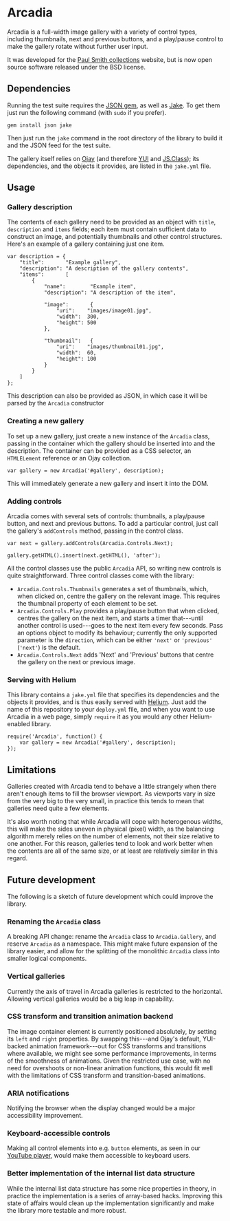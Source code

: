Arcadia
=======

Arcadia is a full-width image gallery with a variety of control types,
including thumbnails, next and previous buttons, and a play/pause control to
make the gallery rotate without further user input.

It was developed for the [Paul Smith collections][ps] website, but is now open
source software released under the BSD license.


Dependencies
------------

Running the test suite requires the [JSON gem][json], as well as [Jake][jake].
To get them just run the following command (with `sudo` if you prefer).

    gem install json jake

Then just run the `jake` command in the root directory of the library to build
it and the JSON feed for the test suite.

The gallery itself relies on [Ojay][ojay] (and therefore [YUI][yui] and
[JS.Class][jsclass]); its dependencies, and the objects it provides, are listed
in the `jake.yml` file.


Usage
-----

### Gallery description

The contents of each gallery need to be provided as an object with `title`,
`description` and `items` fields; each item must contain sufficient data to
construct an image, and potentially thumbnails and other control structures.
Here's an example of a gallery containing just one item.

    var description = {
        "title":       "Example gallery",
        "description": "A description of the gallery contents",
        "items":       [
            {
                "name":        "Example item",
                "description": "A description of the item",
                
                "image":       {
                    "uri":    "images/image01.jpg",
                    "width":  300,
                    "height": 500
                },
                
                "thumbnail":   {
                    "uri":    "images/thumbnail01.jpg",
                    "width":  60,
                    "height": 100
                }
            }
        ]
    };

This description can also be provided as JSON, in which case it will be parsed
by the `Arcadia` constructor

### Creating a new gallery

To set up a new gallery, just create a new instance of the `Arcadia` class,
passing in the container which the gallery should be inserted into and the
description. The container can be provided as a CSS selector, an `HTMLELement`
reference or an Ojay collection.

    var gallery = new Arcadia('#gallery', description);

This will immediately generate a new gallery and insert it into the DOM.

### Adding controls

Arcadia comes with several sets of controls: thumbnails, a play/pause button,
and next and previous buttons. To add a particular control, just call the
gallery's `addControls` method, passing in the control class.

    var next = gallery.addControls(Arcadia.Controls.Next);
    
    gallery.getHTML().insert(next.getHTML(), 'after');

All the control classes use the public `Arcadia` API, so writing new controls
is quite straightforward. Three control classes come with the library:

* `Arcadia.Controls.Thumbnails` generates a set of thumbnails, which, when
  clicked on, centre the gallery on the relevant image. This requires the
  thumbnail property of each element to be set.
* `Arcadia.Controls.Play` provides a play/pause button that when clicked,
  centres the gallery on the next item, and starts a timer that---until another
  control is used---goes to the next item every few seconds. Pass an options
  object to modify its behaviour; currently the only supported parameter is
  the `direction`, which can be either `'next'` or `'previous'` (`'next'`) is
  the default.
* `Arcadia.Controls.Next` adds 'Next' and 'Previous' buttons that centre the
  gallery on the next or previous image.

### Serving with Helium

This library contains a `jake.yml` file that specifies its dependencies and the
objects it provides, and is thus easily served with [Helium][helium]. Just add
the name of this repository to your `deploy.yml` file, and when you want to use
Arcadia in a web page, simply `require` it as you would any other
Helium-enabled library.

    require('Arcadia', function() {
        var gallery = new Arcadia('#gallery', description);
    });


Limitations
-----------

Galleries created with Arcadia tend to behave a little strangely when there
aren't enough items to fill the browser viewport. As viewports vary in size
from the very big to the very small, in practice this tends to mean that
galleries need quite a few elements.

It's also worth noting that while Arcadia will cope with heterogenous widths,
this will make the sides uneven in physical (pixel) width, as the balancing
algorithm merely relies on the number of elements, not their size relative to
one another. For this reason, galleries tend to look and work better when the
contents are all of the same size, or at least are relatively similar in this
regard.


Future development
------------------

The following is a sketch of future development which could improve the
library.

### Renaming the `Arcadia` class

A breaking API change: rename the `Arcadia` class to `Arcadia.Gallery`, and
reserve `Arcadia` as a namespace. This might make future expansion of the
library easier, and allow for the splitting of the monolithic `Arcadia` class
into smaller logical components.

### Vertical galleries

Currently the axis of travel in Arcadia galleries is restricted to the
horizontal. Allowing vertical galleries would be a big leap in capability.

### CSS transform and transition animation backend

The image container element is currently positioned absolutely, by setting its
`left` and `right` properties. By swapping this---and Ojay's default,
YUI-backed animation framework---out for CSS transforms and transitions where
available, we might see some performance improvements, in terms of the
smoothness of animations. Given the restricted use case, with no need for
overshoots or non-linear animation functions, this would fit well with the
limitations of CSS transform and transition-based animations.

### ARIA notifications

Notifying the browser when the display changed would be a major accessibility
improvement.

### Keyboard-accessible controls

Making all control elements into e.g. `button` elements, as seen in our
[YouTube player][youtube], would make them accessible to keyboard users.

### Better implementation of the internal list data structure

While the internal list data structure has some nice properties in theory, in
practice the implementation is a series of array-based hacks. Improving this
state of affairs would clean up the implementation significantly and make the
library more testable and more robust.


  [json]:     http://flori.github.com/json
  [jake]:     http://github.com/jcoglan/jake
  [ojay]:     http://ojay.othermedia.org
  [yui]:      http://developer.yahoo.com/yui/2/
  [jsclass]:  http://jsclass.jcoglan.com/
  [ps]:       http://www.paulsmith.co.uk/
  [helium]:   http://github.com/othermedia/helium
  [youtube]:  http://github.com/othermedia/youtube-player

